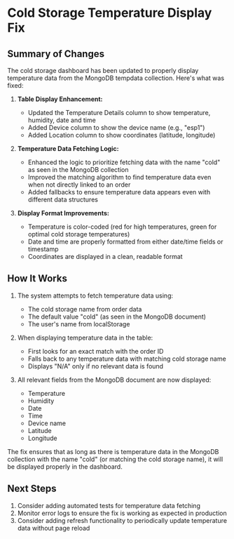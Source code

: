 # Cold Storage Temperature Display Fix

## Summary of Changes

The cold storage dashboard has been updated to properly display temperature data from the MongoDB tempdata collection. Here's what was fixed:

1. **Table Display Enhancement:**
   - Updated the Temperature Details column to show temperature, humidity, date and time
   - Added Device column to show the device name (e.g., "esp1")
   - Added Location column to show coordinates (latitude, longitude)

2. **Temperature Data Fetching Logic:**
   - Enhanced the logic to prioritize fetching data with the name "cold" as seen in the MongoDB collection
   - Improved the matching algorithm to find temperature data even when not directly linked to an order
   - Added fallbacks to ensure temperature data appears even with different data structures

3. **Display Format Improvements:**
   - Temperature is color-coded (red for high temperatures, green for optimal cold storage temperatures)
   - Date and time are properly formatted from either date/time fields or timestamp
   - Coordinates are displayed in a clean, readable format

## How It Works

1. The system attempts to fetch temperature data using:
   - The cold storage name from order data
   - The default value "cold" (as seen in the MongoDB document)
   - The user's name from localStorage

2. When displaying temperature data in the table:
   - First looks for an exact match with the order ID
   - Falls back to any temperature data with matching cold storage name
   - Displays "N/A" only if no relevant data is found

3. All relevant fields from the MongoDB document are now displayed:
   - Temperature
   - Humidity
   - Date
   - Time
   - Device name
   - Latitude
   - Longitude

The fix ensures that as long as there is temperature data in the MongoDB collection with the name "cold" (or matching the cold storage name), it will be displayed properly in the dashboard.

## Next Steps

1. Consider adding automated tests for temperature data fetching
2. Monitor error logs to ensure the fix is working as expected in production
3. Consider adding refresh functionality to periodically update temperature data without page reload